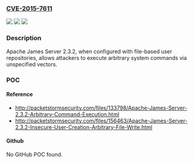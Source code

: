 ### [CVE-2015-7611](https://cve.mitre.org/cgi-bin/cvename.cgi?name=CVE-2015-7611)
![](https://img.shields.io/static/v1?label=Product&message=n%2Fa&color=blue)
![](https://img.shields.io/static/v1?label=Version&message=n%2Fa&color=blue)
![](https://img.shields.io/static/v1?label=Vulnerability&message=n%2Fa&color=brighgreen)

### Description

Apache James Server 2.3.2, when configured with file-based user repositories, allows attackers to execute arbitrary system commands via unspecified vectors.

### POC

#### Reference
- http://packetstormsecurity.com/files/133798/Apache-James-Server-2.3.2-Arbitrary-Command-Execution.html
- http://packetstormsecurity.com/files/156463/Apache-James-Server-2.3.2-Insecure-User-Creation-Arbitrary-File-Write.html

#### Github
No GitHub POC found.

